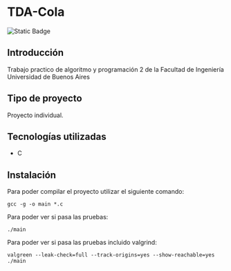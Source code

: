 # TDA-Cola
![Static Badge](https://img.shields.io/badge/Estado%20-%20Terminado%20-%20green)

## Introducción

Trabajo practico de algoritmo y programación 2 de la Facultad de Ingeniería Universidad de Buenos Aires

## Tipo de proyecto
Proyecto individual.

## Tecnologías utilizadas
- C

## Instalación
Para poder compilar el proyecto utilizar el siguiente comando:
```
gcc -g -o main *.c 
```
Para poder ver si pasa  las pruebas:
```
./main
```
Para poder ver si pasa las pruebas incluido valgrind:
```
valgreen --leak-check=full --track-origins=yes --show-reachable=yes ./main
```
